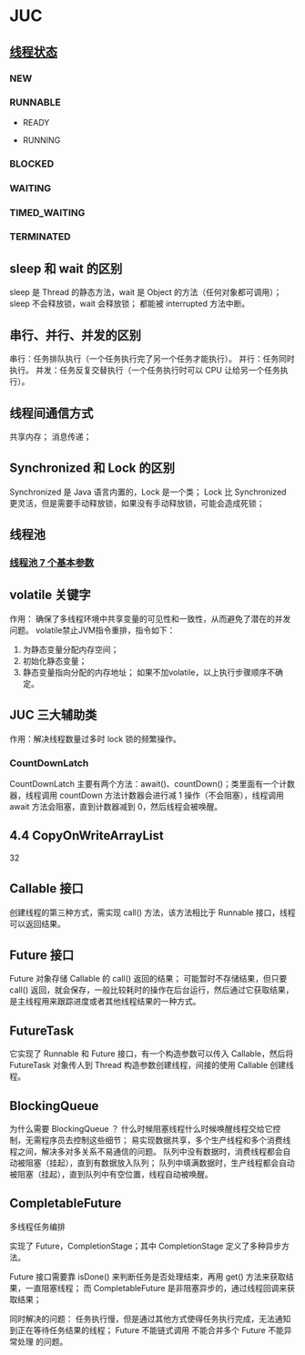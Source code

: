 # JUC

## [线程状态](file:///N:/Java/Java/MyNotes/picture/%E7%BA%BF%E7%A8%8B%E7%8A%B6%E6%80%81.png)

### NEW

### RUNNABLE

- READY

- RUNNING

### BLOCKED

### WAITING

### TIMED_WAITING

### TERMINATED

## sleep 和 wait 的区别

sleep 是 Thread 的静态方法，wait 是 Object 的方法（任何对象都可调用）；
sleep 不会释放锁，wait 会释放锁；
都能被 interrupted 方法中断。

## 串行、并行、并发的区别

串行：任务排队执行（一个任务执行完了另一个任务才能执行）。
并行：任务同时执行。
并发：任务反复交替执行（一个任务执行时可以 CPU 让给另一个任务执行）。

## 线程间通信方式

共享内存；
消息传递；

## Synchronized 和 Lock 的区别

Synchronized 是 Java 语言内置的，Lock 是一个类；
Lock 比 Synchronized 更灵活，但是需要手动释放锁，如果没有手动释放锁，可能会造成死锁；

## 线程池

### [线程池 7 个基本参数](file:///P:/Java/JUC/%E5%B0%9A%E7%A1%85%E8%B0%B7/%E7%AC%94%E8%AE%B0/%E5%88%86%E6%9E%90%E5%9B%BE/09-%E7%BA%BF%E7%A8%8B%E6%B1%A0%E4%B8%83%E4%B8%AA%E5%8F%82%E6%95%B0.png)

## volatile 关键字

作用：
确保了多线程环境中共享变量的可见性和一致性，从而避免了潜在的并发问题。
volatile禁止JVM指令重排，指令如下：
1. 为静态变量分配内存空间；
2. 初始化静态变量；
3. 静态变量指向分配的内存地址；
如果不加volatile，以上执行步骤顺序不确定。



## JUC 三大辅助类

作用：解决线程数量过多时 lock 锁的频繁操作。

### CountDownLatch

CountDownLatch 主要有两个方法：await()、countDown()；类里面有一个计数器，线程调用 countDown 方法计数器会进行减 1 操作（不会阻塞），线程调用 await 方法会阻塞，直到计数器减到 0，然后线程会被唤醒。

## 4.4 CopyOnWriteArrayList

32

## Callable 接口

创建线程的第三种方式，需实现 call() 方法，该方法相比于 Runnable 接口，线程可以返回结果。

## Future 接口

Future 对象存储 Callable 的 call() 返回的结果；
可能暂时不存储结果，但只要 call() 返回，就会保存，一般比较耗时的操作在后台运行，然后通过它获取结果，是主线程用来跟踪进度或者其他线程结果的一种方式。

## FutureTask

它实现了 Runnable 和 Future 接口，有一个构造参数可以传入 Callable，然后将 FutureTask 对象传人到 Thread 构造参数创建线程，间接的使用 Callable 创建线程。

## BlockingQueue

为什么需要  BlockingQueue ？
什么时候阻塞线程什么时候唤醒线程交给它控制，无需程序员去控制这些细节；
易实现数据共享，多个生产线程和多个消费线程之间，解决多对多关系不易通信的问题。
队列中没有数据时，消费线程都会自动被阻塞（挂起），直到有数据放入队列；
队列中填满数据时，生产线程都会自动被阻塞（挂起），直到队列中有空位置，线程自动被唤醒。 

## CompletableFuture

多线程任务编排

实现了 Future，CompletionStage；其中 CompletionStage 定义了多种异步方法。

Future 接口需要靠 isDone() 来判断任务是否处理结束，再用 get() 方法来获取结果，一直阻塞线程；
而 CompletableFuture 是非阻塞异步的，通过线程回调来获取结果；

同时解决的问题：
任务执行慢，但是通过其他方式使得任务执行完成，无法通知到正在等待任务结果的线程；
Future 不能链式调用
不能合并多个 Future
不能异常处理 的问题。

